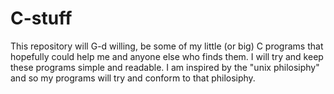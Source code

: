 # C-stuff

This repository will G-d willing, be some of my little (or big) C programs that hopefully could help me and anyone else who finds them.
I will try and keep these programs simple and readable.
I am inspired by the "unix philosiphy" and so my programs will try and conform to that philosiphy.
